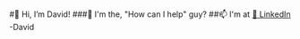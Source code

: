 #👋 Hi, I’m David!
###💞️ I'm the, "How can I help" guy?
##📫 I'm at [🎯 LinkedIn](https://linkedin.com/in/drchaney/)
-David

<!---
drchaney/drchaney is a ✨ special ✨ repository because its `README.md` (this file) appears on your GitHub profile.
You can click the Preview link to take a look at your changes.
--->
